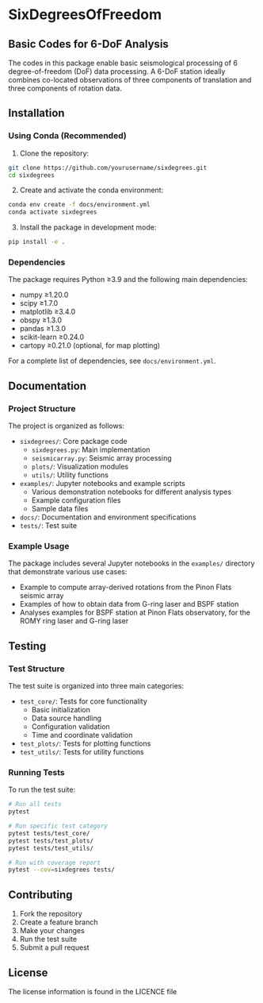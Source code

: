 # SixDegreesOfFreedom

## Basic Codes for 6-DoF Analysis

The codes in this package enable basic seismological processing of 6 degree-of-freedom (DoF) data processing. A 6-DoF station ideally combines co-located observations of three components of translation and three components of rotation data.

## Installation

### Using Conda (Recommended)

1. Clone the repository:
```bash
git clone https://github.com/yourusername/sixdegrees.git
cd sixdegrees
```

2. Create and activate the conda environment:
```bash
conda env create -f docs/environment.yml
conda activate sixdegrees
```

3. Install the package in development mode:
```bash
pip install -e .
```

### Dependencies

The package requires Python ≥3.9 and the following main dependencies:
- numpy ≥1.20.0
- scipy ≥1.7.0
- matplotlib ≥3.4.0
- obspy ≥1.3.0
- pandas ≥1.3.0
- scikit-learn ≥0.24.0
- cartopy ≥0.21.0 (optional, for map plotting)

For a complete list of dependencies, see `docs/environment.yml`.

## Documentation

### Project Structure

The project is organized as follows:
- `sixdegrees/`: Core package code
  - `sixdegrees.py`: Main implementation
  - `seismicarray.py`: Seismic array processing
  - `plots/`: Visualization modules
  - `utils/`: Utility functions
- `examples/`: Jupyter notebooks and example scripts
  - Various demonstration notebooks for different analysis types
  - Example configuration files
  - Sample data files
- `docs/`: Documentation and environment specifications
- `tests/`: Test suite

### Example Usage

The package includes several Jupyter notebooks in the `examples/` directory that demonstrate various use cases:
- Example to compute array-derived rotations from the Pinon Flats seismic array
- Examples of how to obtain data from G-ring laser and BSPF station
- Analyses examples for BSPF station at Pinon Flats observatory, for the ROMY ring laser and G-ring laser

## Testing

### Test Structure

The test suite is organized into three main categories:
- `test_core/`: Tests for core functionality
  - Basic initialization
  - Data source handling
  - Configuration validation
  - Time and coordinate validation
- `test_plots/`: Tests for plotting functions
- `test_utils/`: Tests for utility functions

### Running Tests

To run the test suite:

```bash
# Run all tests
pytest

# Run specific test category
pytest tests/test_core/
pytest tests/test_plots/
pytest tests/test_utils/

# Run with coverage report
pytest --cov=sixdegrees tests/
```

## Contributing

1. Fork the repository
2. Create a feature branch
3. Make your changes
4. Run the test suite
5. Submit a pull request

## License

The license information is found in the LICENCE file
